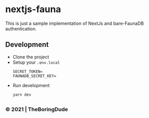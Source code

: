 # nextjs-fauna

This is just a sample implementation of NextJs and bare-FaunaDB authentication.

## Development

- Clone the project
- Setup your `.env.local`
  ```
  SECRET_TOKEN=
  FAUNADB_SECRET_KEY=
  ```
- Run development
  ```
  yarn dev
  ```

##

### &copy; 2021 | TheBoringDude
